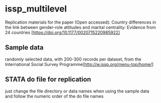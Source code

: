 # issp_multilevel

Replication materials for the paper (Open accessed): Country differences in the link between gender-role attitudes and marital centrality: Evidence from 24 countries [https://doi.org/10.1177/0020715220985922]
## Sample data
randomly selected data, with 200-300 records per dataset, from the International Social Survey Programme[http://w.issp.org/menu-top/home/]

## STATA do file for replication

just change the file directory or data names when using the sample data
and follow the numeric order of the do file names
